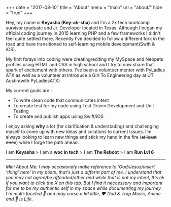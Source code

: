 +++
date = "2017-08-10"
title = "About"
menu = "main"
url = "about/"
hide = "true"
+++

Hey, my name is **Keyasha (Key-ah-sha)** and I'm a 2x tech bootcamp ~~survivor~~ graduate and Jr. Developer located in Texas. Although I began my official coding journey in 2015 learning PHP and a few frameworks I didn't feel quite settled there. Recently I've decided to follow a different fork in the road and have transitioned to self-learning mobile development(Swift & iOS).

My first forays into coding were creating/editing my MySpace and Neopets profiles using HTML and CSS in high school and I try to now share that spark of excitement with others. I've been a volunteer mentor with PyLadies ATX as well as a volunteer at Introduce a Girl To Engineering day at UT Austin(with PyLadiesATX)

My current goals are :

* To write clean code that communicates intent
* To create test for my code using Test Driven Development and Unit Testing
* To create and publish apps using Swift/iOS

 I enjoy asking **why** a lot (for clarification & understading) and challenging myself to come up with new ideas and solutions to current issues. I’m always looking to learn new things and stick my hand in the fire (~~at least once~~) while I forge the path ahead.

I am **Keyasha** > I am a **woc in tech** > I am **The Reboot** > I am **Run Lvl 6**

---
*Mini About Me:
I may occasionaly make reference to 'God/Jesus/insert 'thing' here' in my posts, that's just a differnt part of me. I understand that you may not agree/be offended/other and while that is not my intent, It's ok if you want to click the X on this tab. But I find it neccessary and important for me to be my authentic self in my space while documenting my journey. I'm multi-faceted 💎 and may curse a ~~lot~~ little, ❤️ God & Trap Music, Anime and 🏀 is Life.*





